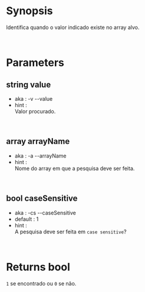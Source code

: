 # Synopsis

Identifica quando o valor indicado existe no array alvo.



&nbsp;

# Parameters

## string value

- aka       : -v --value
- hint      :  
  Valor procurado.


&nbsp;

## array arrayName

- aka       : -a --arrayName
- hint      :  
  Nome do array em que a pesquisa deve ser feita.


&nbsp;

## bool caseSensitive

- aka       : -cs --caseSensitive
- default   : 1
- hint      :  
  A pesquisa deve ser feita em `case sensitive`?



&nbsp;

# Returns bool

`1` se encontrado ou `0` se não.